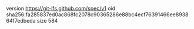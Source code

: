 version https://git-lfs.github.com/spec/v1
oid sha256:fa285837ed0ac868fc2078c90365286e88bc4ecf76391466ee893864f7edbeda
size 584
